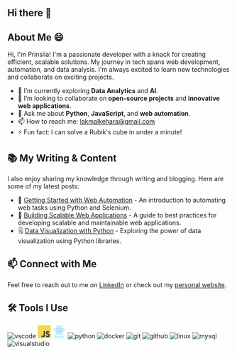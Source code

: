## Hi there 👋


## About Me 😄

Hi, I'm Prinsila! I'm a passionate developer with a knack for creating efficient, scalable solutions. My journey in tech spans web development, automation, and data analysis. I'm always excited to learn new technologies and collaborate on exciting projects.


- 🌱 I’m currently exploring **Data Analytics** and **AI**.
- 🤝 I’m looking to collaborate on **open-source projects** and **innovative web applications**.
- 💬 Ask me about **Python**, **JavaScript**, and **web automation**.
- 📫 How to reach me: [lakmalkehara@gmail.com](lakmalkehara@gmail.com)
- ⚡ Fun fact: I can solve a Rubik's cube in under a minute!

## 📚 My Writing & Content

I also enjoy sharing my knowledge through writing and blogging. Here are some of my latest posts:

- 📝 [Getting Started with Web Automation](https://medium.com/@silentBob/getting-started-with-web-automation) - An introduction to automating web tasks using Python and Selenium.
- 📖 [Building Scalable Web Applications](https://medium.com/@silentBob/building-scalable-web-applications) - A guide to best practices for developing scalable and maintainable web applications.
- 🗒️ [Data Visualization with Python](https://medium.com/@silentBob/data-visualization-with-python) - Exploring the power of data visualization using Python libraries.

## 📫 Connect with Me

Feel free to reach out to me on [LinkedIn](https://www.linkedin.com/in/prinsila-nilakshi-perera-659544283/) or check out my [personal website](https://silentbob.dev).

## 🛠️ Tools I Use

<p align="left">
<img src="https://cdn.jsdelivr.net/gh/devicons/devicon/icons/vscode/vscode-original.svg" alt="vscode" width="30" height="30"/>
<img src="https://raw.githubusercontent.com/devicons/devicon/master/icons/javascript/javascript-original.svg" alt="javascript" width="30" height="30" />
<img src="https://raw.githubusercontent.com/devicons/devicon/master/icons/react/react-original-wordmark.svg" alt="react" width="30" height="30" />
<img src="https://cdn.jsdelivr.net/gh/devicons/devicon/icons/python/python-original.svg" alt="python" width="30" height="30"/>
<img src="https://cdn.jsdelivr.net/gh/devicons/devicon/icons/docker/docker-original.svg" alt="docker" width="30" height="30"/>
<img src="https://cdn.jsdelivr.net/gh/devicons/devicon/icons/git/git-original.svg" alt="git" width="30" height="30"/>
<img src="https://cdn.jsdelivr.net/gh/devicons/devicon/icons/github/github-original-wordmark.svg" alt="github" width="30" height="30"/>
<img src="https://cdn.jsdelivr.net/gh/devicons/devicon/icons/linux/linux-original.svg" alt="linux" width="30" height="30"/>
<img src="https://cdn.jsdelivr.net/gh/devicons/devicon/icons/mysql/mysql-original-wordmark.svg" alt="mysql" width="30" height="30"/>
<img src="https://cdn.jsdelivr.net/gh/devicons/devicon/icons/visualstudio/visualstudio-plain.svg" alt="visualstudio" width="30" height="30"/>
</p>
